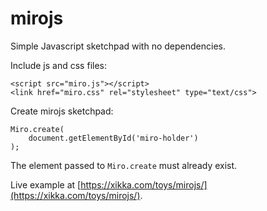 # mirojs

Simple Javascript sketchpad with no dependencies.

Include js and css files:

    <script src="miro.js"></script>
    <link href="miro.css" rel="stylesheet" type="text/css">

Create mirojs sketchpad:

    Miro.create(
        document.getElementById('miro-holder')
    );

The element passed to `Miro.create` must already exist.

Live example at [https://xikka.com/toys/mirojs/](https://xikka.com/toys/mirojs/).
